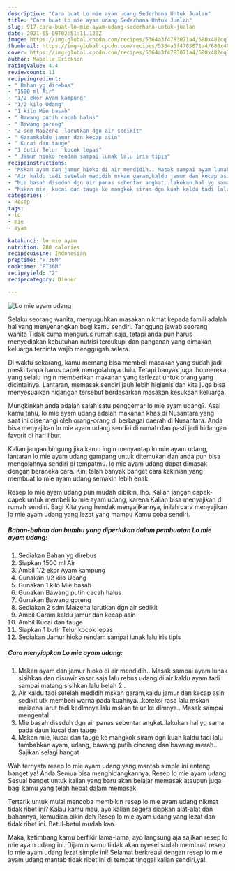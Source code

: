 ```yaml
---
description: "Cara buat Lo mie ayam udang Sederhana Untuk Jualan"
title: "Cara buat Lo mie ayam udang Sederhana Untuk Jualan"
slug: 917-cara-buat-lo-mie-ayam-udang-sederhana-untuk-jualan
date: 2021-05-09T02:51:11.120Z
image: https://img-global.cpcdn.com/recipes/5364a3f4783071a4/680x482cq70/lo-mie-ayam-udang-foto-resep-utama.jpg
thumbnail: https://img-global.cpcdn.com/recipes/5364a3f4783071a4/680x482cq70/lo-mie-ayam-udang-foto-resep-utama.jpg
cover: https://img-global.cpcdn.com/recipes/5364a3f4783071a4/680x482cq70/lo-mie-ayam-udang-foto-resep-utama.jpg
author: Mabelle Erickson
ratingvalue: 4.4
reviewcount: 11
recipeingredient:
- " Bahan yg direbus"
- "1500 ml Air"
- "1/2 ekor Ayam kampung"
- "1/2 kilo Udang"
- "1 kilo Mie basah"
- " Bawang putih cacah halus"
- " Bawang goreng"
- "2 sdm Maizena  larutkan dgn air sedikit"
- " Garamkaldu jamur dan kecap asin"
- " Kucai dan tauge"
- "1 butir Telur  kocok lepas"
- " Jamur hioko rendam sampai lunak lalu iris tipis"
recipeinstructions:
- "Mskan ayam dan jamur hioko di air mendidih.. Masak sampai ayam lunak sisihkan dan disuwir kasar saja lalu rebus udang di air kaldu ayam tadi sampai matang sisihkan lalu belah 2.."
- "Air kaldu tadi setelah medidih mskan garam,kaldu jamur dan kecap asin sedikit utk memberi warna pada kuahnya...koreksi rasa lalu mskan maizena larut tadi kedlmnya lalu mskan telur ke dlmnya.. Masak sampai mengental"
- "Mie basah diseduh dgn air panas sebentar angkat..lakukan hal yg sama pada daun kucai dan tauge"
- "Mskan mie, kucai dan tauge ke mangkok siram dgn kuah kaldu tadi lalu tambahkan ayam, udang, bawang putih cincang dan bawang merah.. Sajikan selagi hangat"
categories:
- Resep
tags:
- lo
- mie
- ayam

katakunci: lo mie ayam 
nutrition: 280 calories
recipecuisine: Indonesian
preptime: "PT36M"
cooktime: "PT36M"
recipeyield: "2"
recipecategory: Dinner

---
```



![Lo mie ayam udang](https://img-global.cpcdn.com/recipes/5364a3f4783071a4/680x482cq70/lo-mie-ayam-udang-foto-resep-utama.jpg)

Selaku seorang wanita, menyuguhkan masakan nikmat kepada famili adalah hal yang menyenangkan bagi kamu sendiri. Tanggung jawab seorang  wanita Tidak cuma mengurus rumah saja, tetapi anda pun harus menyediakan kebutuhan nutrisi tercukupi dan panganan yang dimakan keluarga tercinta wajib menggugah selera.

Di waktu  sekarang, kamu memang bisa membeli masakan yang sudah jadi meski tanpa harus capek mengolahnya dulu. Tetapi banyak juga lho mereka yang selalu ingin memberikan makanan yang terlezat untuk orang yang dicintainya. Lantaran, memasak sendiri jauh lebih higienis dan kita juga bisa menyesuaikan hidangan tersebut berdasarkan masakan kesukaan keluarga. 



Mungkinkah anda adalah salah satu penggemar lo mie ayam udang?. Asal kamu tahu, lo mie ayam udang adalah makanan khas di Nusantara yang saat ini disenangi oleh orang-orang di berbagai daerah di Nusantara. Anda bisa menyajikan lo mie ayam udang sendiri di rumah dan pasti jadi hidangan favorit di hari libur.

Kalian jangan bingung jika kamu ingin menyantap lo mie ayam udang, lantaran lo mie ayam udang gampang untuk ditemukan dan anda pun bisa mengolahnya sendiri di tempatmu. lo mie ayam udang dapat dimasak dengan beraneka cara. Kini telah banyak banget cara kekinian yang membuat lo mie ayam udang semakin lebih enak.

Resep lo mie ayam udang pun mudah dibikin, lho. Kalian jangan capek-capek untuk membeli lo mie ayam udang, karena Kalian bisa menyajikan di rumah sendiri. Bagi Kita yang hendak menyajikannya, inilah cara menyajikan lo mie ayam udang yang lezat yang mampu Kamu coba sendiri.

<!--inarticleads1-->

##### Bahan-bahan dan bumbu yang diperlukan dalam pembuatan Lo mie ayam udang:

1. Sediakan  Bahan yg direbus
1. Siapkan 1500 ml Air
1. Ambil 1/2 ekor Ayam kampung
1. Gunakan 1/2 kilo Udang
1. Gunakan 1 kilo Mie basah
1. Gunakan  Bawang putih cacah halus
1. Gunakan  Bawang goreng
1. Sediakan 2 sdm Maizena  larutkan dgn air sedikit
1. Ambil  Garam,kaldu jamur dan kecap asin
1. Ambil  Kucai dan tauge
1. Siapkan 1 butir Telur  kocok lepas
1. Sediakan  Jamur hioko rendam sampai lunak lalu iris tipis




<!--inarticleads2-->

##### Cara menyiapkan Lo mie ayam udang:

1. Mskan ayam dan jamur hioko di air mendidih.. Masak sampai ayam lunak sisihkan dan disuwir kasar saja lalu rebus udang di air kaldu ayam tadi sampai matang sisihkan lalu belah 2..
1. Air kaldu tadi setelah medidih mskan garam,kaldu jamur dan kecap asin sedikit utk memberi warna pada kuahnya...koreksi rasa lalu mskan maizena larut tadi kedlmnya lalu mskan telur ke dlmnya.. Masak sampai mengental
1. Mie basah diseduh dgn air panas sebentar angkat..lakukan hal yg sama pada daun kucai dan tauge
1. Mskan mie, kucai dan tauge ke mangkok siram dgn kuah kaldu tadi lalu tambahkan ayam, udang, bawang putih cincang dan bawang merah.. Sajikan selagi hangat




Wah ternyata resep lo mie ayam udang yang mantab simple ini enteng banget ya! Anda Semua bisa menghidangkannya. Resep lo mie ayam udang Sesuai banget untuk kalian yang baru akan belajar memasak ataupun juga bagi kamu yang telah hebat dalam memasak.

Tertarik untuk mulai mencoba membikin resep lo mie ayam udang nikmat tidak ribet ini? Kalau kamu mau, ayo kalian segera siapkan alat-alat dan bahannya, kemudian bikin deh Resep lo mie ayam udang yang lezat dan tidak ribet ini. Betul-betul mudah kan. 

Maka, ketimbang kamu berfikir lama-lama, ayo langsung aja sajikan resep lo mie ayam udang ini. Dijamin kamu tiidak akan nyesel sudah membuat resep lo mie ayam udang lezat simple ini! Selamat berkreasi dengan resep lo mie ayam udang mantab tidak ribet ini di tempat tinggal kalian sendiri,ya!.

